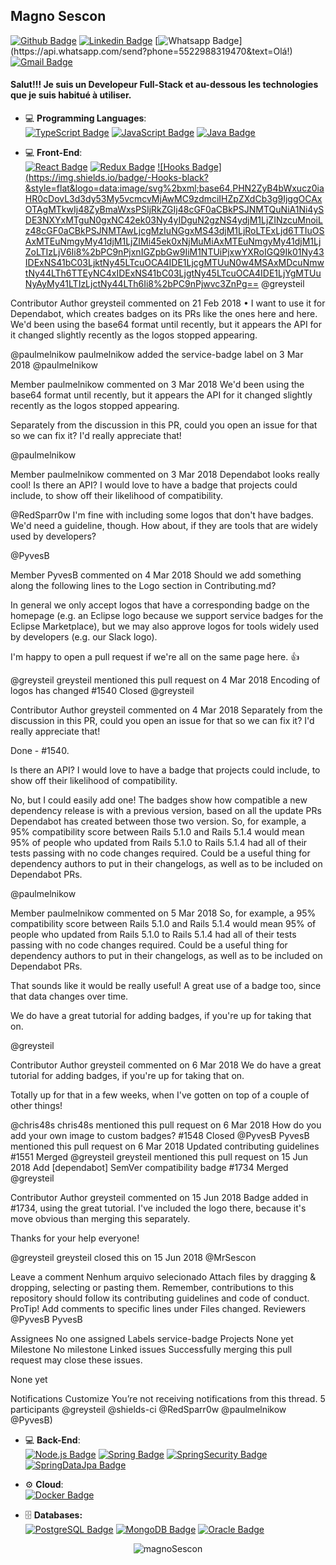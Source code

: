 ## Magno Sescon

[![Github Badge](https://img.shields.io/badge/-Github-000?style=flat-square&logo=Github&logoColor=white&link=https://github.com/MrSescon)](https://github.com/MrSescon)
[![Linkedin Badge](https://img.shields.io/badge/-LinkedIn-blue?style=flat-square&logo=Linkedin&logoColor=white&link=https://www.linkedin.com/in/magno-sescon-168141115/)](https://www.linkedin.com/in/magno-sescon-168141115)
[![Whatsapp Badge](https://img.shields.io/badge/-Whatsapp-4CA143?style=flat-square&labelColor=4CA143&logo=whatsapp&logoColor=white&link=https://api.whatsapp.com/send?phone=5522988319470&text=Olá!)](https://api.whatsapp.com/send?phone=5522988319470&text=Olá!)
[![Gmail Badge](https://img.shields.io/badge/-Gmail-c14438?style=flat-square&logo=Gmail&logoColor=white&link=mailto:magnosescon@gmail.com)](mailto:magnosescon@gmail.com)

#### Salut!!! Je suis un Developeur Full-Stack et au-dessous les technologies que je suis habitué à utiliser. 

- 💻 <b>Programming Languages</b>: 
    </br>
  <a href="https://www.typescriptlang.org/"> ![TypeScript Badge](https://img.shields.io/badge/-TypeScript-black?style=flat&logo=typescript&logoColor=blue)<a/>
  <a href="https://www.javascript.com/"> ![JavaScript Badge](https://img.shields.io/badge/-JavaScript-black?style=flat&logo=javascript&logoColor=yellow)<a/>
  <a href="https://docs.oracle.com/javase/8/docs/technotes/guides/language/index.html"> ![Java Badge](https://img.shields.io/badge/-Java-black?style=flat&logo=java&logoColor=c21325)<a/>
    
- 💻 <b>Front-End</b>: 
    </br>
  <a href="https://pt-br.reactjs.org//"> ![React Badge](https://img.shields.io/badge/-React-black?style=black&logo=react&logoColor=61DAFB)<a/> 
  <a href="https://redux.js.org/"> ![Redux Badge](https://img.shields.io/badge/-Redux-black?&style=flat&logo=redux&logoColor=4C35E3)<a/>
  <a href="https://pt-br.reactjs.org/docs/hooks-intro.html"> ![Hooks Badge](https://img.shields.io/badge/-Hooks-black?&style=flat&logo=data:image/svg%2bxml;base64,PHN2ZyB4bWxucz0iaHR0cDovL3d3dy53My5vcmcvMjAwMC9zdmciIHZpZXdCb3g9IjggOCAxOTAgMTkwIj48ZyBmaWxsPSIjRkZGIj48cGF0aCBkPSJNMTQuNiA1Ni4ySDE3NXYxMTguN0gxNC42ek03Ny4yIDguN2gzNS4ydjM1LjZINzcuMnoiLz48cGF0aCBkPSJNMTAwLjcgMzIuNGgxMS43djM1LjRoLTExLjd6TTIuOSAxMTEuNmgyMy41djM1LjZIMi45ek0xNjMuMiAxMTEuNmgyMy41djM1LjZoLTIzLjV6Ii8%2bPC9nPjxnIGZpbGw9IiM1NTUiPjxwYXRoIGQ9Ik01Ny43IDExNS41bC03LjktNy45LTcuOCA4IDE1LjcgMTUuN0w4MSAxMDcuNmwtNy44LTh6TTEyNC4xIDExNS41bC03LjgtNy45LTcuOCA4IDE1LjYgMTUuNyAyMy41LTIzLjctNy44LTh6Ii8%2bPC9nPjwvc3ZnPg==
@greysteil
 
Contributor
Author
greysteil commented on 21 Feb 2018 • 
I want to use it for Dependabot, which creates badges on its PRs like the ones here and here. We'd been using the base64 format until recently, but it appears the API for it changed slightly recently as the logos stopped appearing.

@paulmelnikow paulmelnikow added the service-badge label on 3 Mar 2018
@paulmelnikow
 
Member
paulmelnikow commented on 3 Mar 2018
We'd been using the base64 format until recently, but it appears the API for it changed slightly recently as the logos stopped appearing.

Separately from the discussion in this PR, could you open an issue for that so we can fix it? I'd really appreciate that!

@paulmelnikow
 
Member
paulmelnikow commented on 3 Mar 2018
Dependabot looks really cool! Is there an API? I would love to have a badge that projects could include, to show off their likelihood of compatibility.

@RedSparr0w I'm fine with including some logos that don't have badges. We'd need a guideline, though. How about, if they are tools that are widely used by developers?

@PyvesB
 
Member
PyvesB commented on 4 Mar 2018
Should we add something along the following lines to the Logo section in Contributing.md?

In general we only accept logos that have a corresponding badge on the homepage (e.g. an Eclipse logo because we support service badges for the Eclipse Marketplace), but we may also approve logos for tools widely used by developers (e.g. our Slack logo).

I'm happy to open a pull request if we're all on the same page here. 👍

@greysteil greysteil mentioned this pull request on 4 Mar 2018
Encoding of logos has changed #1540
 Closed
@greysteil
 
Contributor
Author
greysteil commented on 4 Mar 2018
Separately from the discussion in this PR, could you open an issue for that so we can fix it? I'd really appreciate that!

Done - #1540.

Is there an API? I would love to have a badge that projects could include, to show off their likelihood of compatibility.

No, but I could easily add one! The badges show how compatible a new dependency release is with a previous version, based on all the update PRs Dependabot has created between those two version. So, for example, a 95% compatibility score between Rails 5.1.0 and Rails 5.1.4 would mean 95% of people who updated from Rails 5.1.0 to Rails 5.1.4 had all of their tests passing with no code changes required. Could be a useful thing for dependency authors to put in their changelogs, as well as to be included on Dependabot PRs.

@paulmelnikow
 
Member
paulmelnikow commented on 5 Mar 2018
So, for example, a 95% compatibility score between Rails 5.1.0 and Rails 5.1.4 would mean 95% of people who updated from Rails 5.1.0 to Rails 5.1.4 had all of their tests passing with no code changes required. Could be a useful thing for dependency authors to put in their changelogs, as well as to be included on Dependabot PRs.

That sounds like it would be really useful! A great use of a badge too, since that data changes over time.

We do have a great tutorial for adding badges, if you're up for taking that on.

@greysteil
 
Contributor
Author
greysteil commented on 6 Mar 2018
We do have a great tutorial for adding badges, if you're up for taking that on.

Totally up for that in a few weeks, when I've gotten on top of a couple of other things!

@chris48s chris48s mentioned this pull request on 6 Mar 2018
How do you add your own image to custom badges? #1548
 Closed
@PyvesB PyvesB mentioned this pull request on 6 Mar 2018
Updated contributing guidelines #1551
 Merged
@greysteil greysteil mentioned this pull request on 15 Jun 2018
Add [dependabot] SemVer compatibility badge #1734
 Merged
@greysteil
 
Contributor
Author
greysteil commented on 15 Jun 2018
Badge added in #1734, using the great tutorial. I've included the logo there, because it's move obvious than merging this separately.

Thanks for your help everyone!

@greysteil greysteil closed this on 15 Jun 2018
@MrSescon

 
 
Leave a comment
Nenhum arquivo selecionado
Attach files by dragging & dropping, selecting or pasting them.
Remember, contributions to this repository should follow its contributing guidelines and code of conduct.
 ProTip! Add comments to specific lines under Files changed.
Reviewers
@PyvesB PyvesB

Assignees
No one assigned
Labels
service-badge
Projects
None yet
Milestone
No milestone
Linked issues
Successfully merging this pull request may close these issues.

None yet

Notifications
Customize
You’re not receiving notifications from this thread.
5 participants
@greysteil
@shields-ci
@RedSparr0w
@paulmelnikow
@PyvesB)<a/>
    
- 💻 <b>Back-End</b>: 
    </br>
  <a href="https://nodejs.org/en/">![Node.js Badge](https://img.shields.io/badge/-Node.js-black?style=flat&logo=node.js&logoColor=339933)<a/>
  <a href="https://spring.io/projects/spring-boot">![Spring Badge](https://img.shields.io/badge/-SpringBoot-black?style=flat&logo=spring&logoColor=339933)<a/>
  <a href="https://spring.io/projects/spring-security">![SpringSecurity Badge](https://img.shields.io/badge/-SpringSecurity-black?style=flat&logo=spring&logoColor=339933)<a/>
  <a href="https://spring.io/projects/spring-data-jpa">![SpringDataJpa Badge](https://img.shields.io/badge/-SpringData-black?style=flat&logo=spring&logoColor=339933)<a/>
    
<!-- - 💻 <b>Mobile</b>:
    </br>
  <a href="https://reactnative.dev///"> ![React Native Badge](https://img.shields.io/badge/-React_Native-black?&style=flat&logo=react&logoColor=61DAFB)<a/>
  <a href="https://expo.io/"> ![Expo Badge](https://img.shields.io/badge/-Expo-black?&style=flat&logo=expo&logoColor=4C35E3)<a/>
  <a href="https://redux.js.org/"> ![Redux Badge](https://img.shields.io/badge/-Redux-black?&style=flat&logo=redux&logoColor=61DAFB)<a/> -->
    
- :gear: <b>Cloud</b>: 
    </br>
  <a href="https://www.docker.com/"> ![Docker Badge](https://img.shields.io/badge/-Docker-black?style=flat&logo=docker&logoColor=blue)<a/>
    
- 🗄️ <b>Databases:</b>
    </br>
  <a href="https://www.postgresql.org/"> ![PostgreSQL Badge](https://img.shields.io/badge/-PostgreSQL-black?style=flat&logo=postgresql&logoColor=blue)<a/>
  <a href="https://www.mongodb.com/"> ![MongoDB Badge](https://img.shields.io/badge/-MongoDB-black?style=flat&logo=mongodb&logoColor=339933)<a/>
  <a href="https://www.microsoft.com/pt-br/sql-server/sql-server-downloads"> ![Oracle Badge](https://img.shields.io/badge/-Oracle11g-black?style=flat&logo=oracle&logoColor=c21325)<a/>
      
<p align="center">
  <img src="https://github-readme-stats.vercel.app/api?username=MrSescon&theme=default&show_icons=true&hide=issues&hide_border=true" alt="magnoSescon" />
</p>
